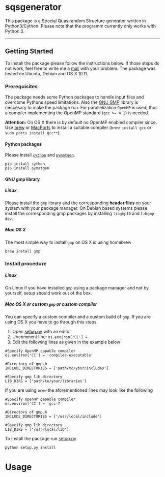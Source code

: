 # sqsgenerator

This package is a Special Quasirandom Structure generator written in Python3/Cython. Please note that the programm currently only works with Python 3.

---

## Getting Started

To install the package please follow the instructions below. If those steps do not work, feel free to write me a [mail](mailto:dominik-franz-josef.noeger@stud.unileoben.ac.at) with your problem. The package was tested on Ubuntu, Debian and OS X 10.11.

### Prerequisites
The package needs some Python packages to handle input files and overcome Pythons speed limitations. Also the  [GNU GMP](https://gmplib.org/) library is neccesary to make the package run. For parallelization `OpenMP` is used, thus a compiler implementing the OpenMP standard (`gcc >= 4.2`) is needed.

**Attention:** On OS X there is by default no OpenMP enabled compiler since. Use [brew](https://brew.sh/index.html) or [MacPorts](https://www.macports.org) to install a suitable compiler (`brew install gcc` or `sudo ports install gcc**`).

#### Python packages
 Please install [`cython`](https://github.com/cython/cython) and [`pymatgen`](https://github.com/materialsproject/pymatgen).

```
pip install cython 
pip install pymatgen
```

#### GNU gmp library
##### Linux
Please install the `gmp` library and the corresponding __header files__ on your system with your package manager.
On Debian based systems please install the corresponding gmp packages by installing `libgmp10` and `libgmp-dev`.

##### Mac OS X
The most simple way to install `gmp` on OS X is using homebrew

```
brew install gmp
```



### Install procedure

##### Linux
On Linux if you have installed `gmp` using a package manager and not by yourself, setup should work out of the box.

##### Mac OS X or custom `gmp` or custom compiler
You can specify a custom compiler and a custom build of `gmp`. If you are using OS X you have to go through this steps.

1. Open [setup.py](https://github.com/dnoeger/sqsgenerator/blob/master/setup.py) with an editor
2. Uncomment line: `os.environ['CC'] =`
3. Edit the following lines as given in the example below

```
#Specify OpenMP capable compiler
os.environ['CC'] = 'compiler-executable'

#Directory of gmp.h
INCLUDE_DIRECTORIES = ['path/to/your/includes']

#Specify gmp lib directory
LIB_DIRS = ['path/to/your/libraries']
```

If you are using `brew` the aforementioned lines may look like the following

```
#Specify OpenMP capable compiler
os.environ['CC'] = 'gcc-7'

#Directory of gmp.h
INCLUDE_DIRECTORIES = ['/usr/local/include']

#Specify gmp lib directory
LIB_DIRS = ['/usr/local/lib']
```

To install the package run [setup.py](https://github.com/dnoeger/sqsgenerator/blob/master/setup.py)

```
python setup.py install
```

# Usage
